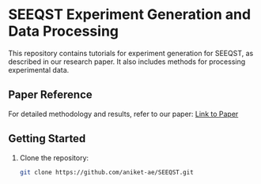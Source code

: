 
# SEEQST Experiment Generation and Data Processing

This repository contains tutorials for experiment generation for SEEQST, as described in our research paper. It also includes methods for processing experimental data.

## Paper Reference  
For detailed methodology and results, refer to our paper: [Link to Paper](https://arxiv.org/pdf/2503.20979)  

## Getting Started  
1. Clone the repository:  
   ```bash
   git clone https://github.com/aniket-ae/SEEQST.git
